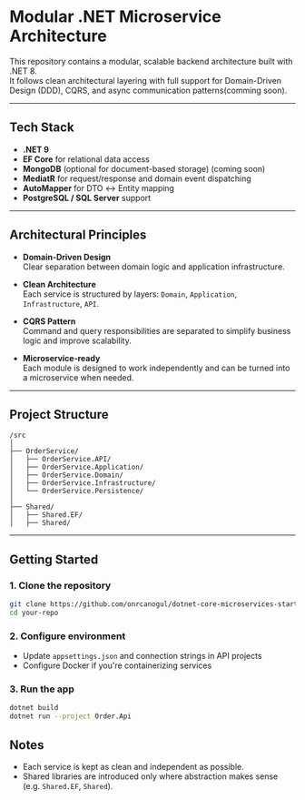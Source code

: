 # Modular .NET Microservice Architecture

This repository contains a modular, scalable backend architecture built with .NET 8.  
It follows clean architectural layering with full support for Domain-Driven Design (DDD), CQRS, and async communication patterns(comming soon).

---

## Tech Stack

- **.NET 9**
- **EF Core** for relational data access
- **MongoDB** (optional for document-based storage) (coming soon)
- **MediatR** for request/response and domain event dispatching
- **AutoMapper** for DTO ↔ Entity mapping
- **PostgreSQL / SQL Server** support 

---

## Architectural Principles

- **Domain-Driven Design**  
  Clear separation between domain logic and application infrastructure.

- **Clean Architecture**  
  Each service is structured by layers: `Domain`, `Application`, `Infrastructure`, `API`.

- **CQRS Pattern**  
  Command and query responsibilities are separated to simplify business logic and improve scalability.

- **Microservice-ready**  
  Each module is designed to work independently and can be turned into a microservice when needed.

---

## Project Structure

```
/src
│
├── OrderService/
│   ├── OrderService.API/
│   ├── OrderService.Application/
│   ├── OrderService.Domain/
│   ├── OrderService.Infrastructure/
│   └── OrderService.Persistence/
│
├── Shared/
│   ├── Shared.EF/
│   ├── Shared/
```

---

## Getting Started

### 1. Clone the repository

```bash
git clone https://github.com/onrcanogul/dotnet-core-microservices-starter.git
cd your-repo
```

### 2. Configure environment

- Update `appsettings.json` and connection strings in API projects
- Configure Docker if you're containerizing services

### 3. Run the app

```bash
dotnet build
dotnet run --project Order.Api
```


## Notes

- Each service is kept as clean and independent as possible.
- Shared libraries are introduced only where abstraction makes sense (e.g. `Shared.EF`, `Shared`).

